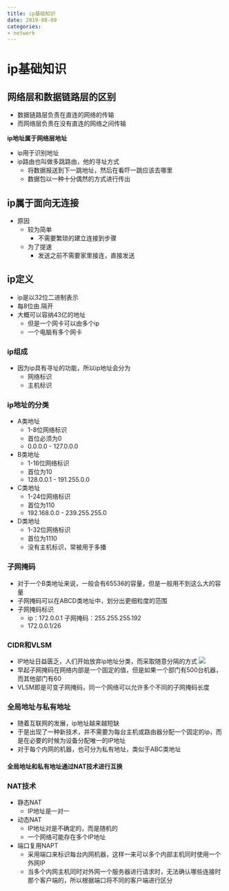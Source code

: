 ```yaml
--- 
title: ip基础知识 
date: 2019-08-09
categories: 
- network
---
```

# ip基础知识
## 网络层和数据链路层的区别
- 数据链路层负责在直连的网络的传输
- 而网络层负责在没有直连的网络之间传输

**ip地址属于网络层地址**

- ip用于识别地址
- ip路由也叫做多跳路由，他的寻址方式
    - 将数据报送到下一跳地址，然后在看吓一跳应该去哪里
    - 数据包以一种十分偶然的方式进行传出

## ip属于面向无连接
- 原因
    - 较为简单
        - 不需要繁琐的建立连接到步骤
    - 为了提速
        - 发送之前不需要家里接连，直接发送
## ip定义
- ip是以32位二进制表示
- 每8位由.隔开
- 大概可以容纳43亿的地址
    - 但是一个网卡可以由多个ip
    - 一个电脑有多个网卡
### ip组成
- 因为ip具有寻址的功能，所以ip地址会分为
    - 网络标识
    - 主机标识
### ip地址的分类
- A类地址
    - 1-8位网络标识
    - 首位必须为0
    - 0.0.0.0 - 127.0.0.0
- B类地址
    - 1-16位网络标识
    - 首位为10
    - 128.0.0.1 - 191.255.0.0
- C类地址
    - 1-24位网络标识
    - 首位为110
    - 192.168.0.0 - 239.255.255.0
- D类地址
    - 1-32位网络标识
    - 首位为1110
    - 没有主机标识，常被用于多播
### 子网掩码
- 对于一个B类地址来说，一般会有65536的容量，但是一般用不到这么大的容量
- 子网掩码可以在ABCD类地址中，划分出更细粒度的范围
- 子网掩码标识
    - ip：172.0.0.1 子网掩码：255.255.255.192
    - 172.0.0.1/26
### CIDR和VLSM
- IP地址日益匮乏，人们开始放弃ip地址分类，而采取随意分隔的方式
 ![](https://cdn.jsdelivr.net/gh/nber1994/fu0k@master/uPic/20181127002546433_1185004659.png)
- 早起子网掩码在网络内部是一个固定的值，但是如果一个部门有500台机器，而其他部门有60
- VLSM即是可变子网掩码，同一个网络可以允许多个不同的子网掩码长度
### 全局地址与私有地址
- 随着互联网的发展，ip地址越来越短缺
- 于是出现了一种新技术，并不需要为每台主机或路由器分配一个固定的ip，而是在必要的时候为设备分配唯一的IP地址
- 对于每个内网的机器，也可分为私有地址，类似于ABC类地址
#### 全局地址和私有地址通过NAT技术进行互换

### NAT技术
- 静态NAT
    - IP地址是一对一
- 动态NAT
    - IP地址对是不确定的，而是随机的
    - 一个网络可能存在多个IP地址
- 端口复用NAPT
    - 采用端口来标识每台内网机器，这样一来可以多个内部主机同时使用一个外网IP
    - 当多个内网主机同时对外网一个服务器进行请求时，无法确认哪些连接时那个客户端的，所以根据端口将不同的客户端进行区分

